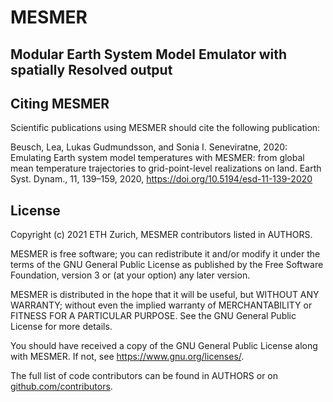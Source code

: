 # MESMER

## Modular Earth System Model Emulator with spatially Resolved output



##  Citing MESMER

Scientific publications using MESMER should cite the following publication:

Beusch, Lea, Lukas Gudmundsson, and Sonia I. Seneviratne, 2020: Emulating Earth system
model temperatures with MESMER: from global mean temperature trajectories to
grid-point-level realizations on land. Earth Syst. Dynam., 11, 139–159, 2020,
https://doi.org/10.5194/esd-11-139-2020

## License

Copyright (c) 2021 ETH Zurich, MESMER contributors listed in AUTHORS.

MESMER is free software; you can redistribute it and/or modify it under the terms of the
GNU General Public License as published by the Free Software Foundation, version 3  or
(at your option) any later version.

MESMER is distributed in the hope that it will be useful, but WITHOUT ANY WARRANTY;
without even the implied warranty of MERCHANTABILITY or FITNESS FOR A PARTICULAR
PURPOSE. See the GNU General Public License for more details.

You should have received a copy of the GNU General Public License along with MESMER. If
not, see https://www.gnu.org/licenses/.

The full list of code contributors can be found in AUTHORS or on
[github.com/contributors](https://github.com/MESMER-group/mesmer/graphs/contributors).
